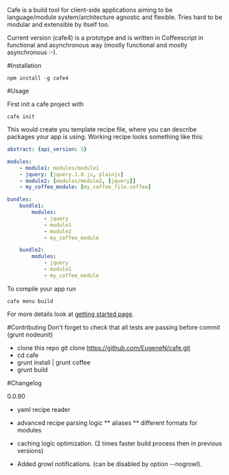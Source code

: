 Cafe is a build tool for client-side applications aiming to be language/module system/architecture agnostic and flexible. Tries hard to be modular and extensible by itself too.

Current version (cafe4) is a prototype and is written in Coffeescript in functional and asynchronous way (mostly functional and mostly asynchronous :-).

#Installation

    npm install -g cafe4

#Usage

First init a cafe project with

    cafe init

This would create you template recipe file, where you can describe packages your app is using. Working recipe looks something like this:

```yaml
abstract: {api_version: 5}

modules:
    - module1: modules/module1
    - jquery: [jquery.1.8.js, plainjs]
    - module2: [modules/module2, [jquery]]
    - my_coffee_module: [my_coffee_file.coffee]

bundles:
    bundle1:
        modules:
            - jquery
            - module1
            - module2
            - my_coffee_module

    bundle2:
        modules:
            - jquery
            - module1
            - my_coffee_module
```

To compile your app run

    cafe menu build

For more details look at [getting started page](https://github.com/EugeneN/cafe/wiki/Cafe-get-started).

#Contributing
Don't forget to check that all tests are passing before commit (grunt nodeunit)
* clone this repo git clone https://github.com/EugeneN/cafe.git
* cd cafe
* grunt install | grunt coffee
* grunt build

#Changelog

0.0.90
* yaml recipe reader
* advanced recipe parsing logic
** aliases
** different formats for modules
* caching logic optimization. (2 times faster build process then in previous versions)

* Added growl notifications. (can be disabled by option --nogrowl).
